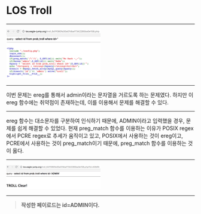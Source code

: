 LOS Troll
===

***

<img src="assets/troll_los_0.png" width=50%/>

***

이번 문제는 ereg를 통해서 admin이라는 문자열을 거르도록 하는 문제였다. 하지만 이 ereg 함수에는 취약점이 존재하는데, 이를 이용해서 문제를 해결할 수 있다.

***

ereg 함수는 대소문자를 구분하여 인식하기 때문에, ADMIN이라고 입력했을 경우, 문제를 쉽게 해결할 수 있었다.
현재 preg_match 함수를 이용하는 이유가 POSIX regex에서 PCRE regex로 추세가 움직이고 있고, POSIX에서 사용하는 것이 ereg이고, PCRE에서 사용하는 것이 preg_match이기 때문에, preg_match 함수를 이용하는 것이 옳다.

***

<img src="assets/troll_los_2.png" width=50%/>

***

>**작성한 페이로드는 id=ADMIN이다.**
